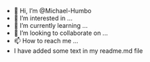 - 👋 Hi, I’m @Michael-Humbo
- 👀 I’m interested in ...
- 🌱 I’m currently learning ...
- 💞️ I’m looking to collaborate on ...
- 📫 How to reach me ...
- I have added some text in my readme.md file

<!---
Michael-Humbo/Michael-Humbo is a ✨ special ✨ repository because its `README.md` (this file) appears on your GitHub profile.
You can click the Preview link to take a look at your changes.
--->
